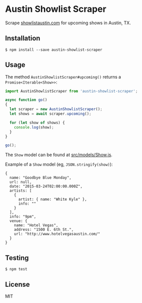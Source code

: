 # Austin Showlist Scraper

Scrape [showlistaustin.com](http://showlistaustin.com/) for upcoming shows in
Austin, TX.

## Installation

```
$ npm install --save austin-showlist-scraper
```

## Usage

The method `AustinShowlistScraper#upcoming()` returns a `Promise<Iterable<Show>>`:

```javascript
import AustinShowlistScraper from 'austin-showlist-scraper';

async function go()
{
  let scraper = new AustinShowlistScraper();
  let shows = await scraper.upcoming();

  for (let show of shows) {
    console.log(show);
  }
}

go();
```

The `Show` model can be found at [src/models/Show.js](src/models/Show.js).

Example of a `Show` model (eg, `JSON.stringify(show)`):

```
{
  name: "Goodbye Blue Monday",
  url: null,
  date: "2015-03-24T02:00:00.000Z",
  artists: [
    {
      artist: { name: "White Kyle" },
      info: ""
    }
  ],
  info: "9pm",
  venue: {
    name: "Hotel Vegas",
    address: "1500 E. 6th St.",
    url: "http://www.hotelvegasaustin.com/"
  }
}
```

## Testing

```
$ npm test
```

## License

MIT
